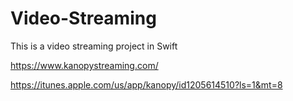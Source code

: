 # Video-Streaming
This is a video streaming project in Swift

https://www.kanopystreaming.com/

https://itunes.apple.com/us/app/kanopy/id1205614510?ls=1&mt=8
